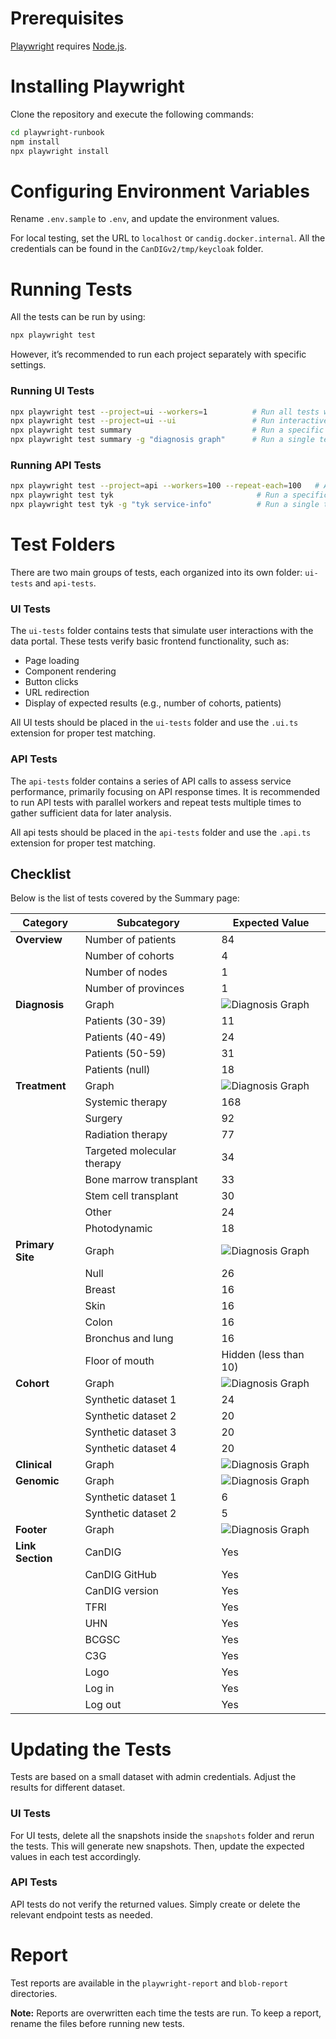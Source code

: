 # Prerequisites

[Playwright](https://playwright.dev/) requires [Node.js](https://nodejs.org/en/download/package-manager).

# Installing Playwright

Clone the repository and execute the following commands:

```bash
cd playwright-runbook
npm install
npx playwright install
```

# Configuring Environment Variables

Rename `.env.sample` to `.env`, and update the environment values.

For local testing, set the URL to `localhost` or `candig.docker.internal`. All the credentials can be found in the `CanDIGv2/tmp/keycloak` folder.

# Running Tests

All the tests can be run by using:

```bash
npx playwright test
```

However, it’s recommended to run each project separately with specific settings.

### Running UI Tests

```bash
npx playwright test --project=ui --workers=1          # Run all tests with a single worker
npx playwright test --project=ui --ui                 # Run interactive mode
npx playwright test summary                           # Run a specific file
npx playwright test summary -g "diagnosis graph"      # Run a single test
```

### Running API Tests

```bash
npx playwright test --project=api --workers=100 --repeat-each=100   # Adjust the number as needed
npx playwright test tyk                                # Run a specific file
npx playwright test tyk -g "tyk service-info"          # Run a single test
```

# Test Folders

There are two main groups of tests, each organized into its own folder: `ui-tests` and `api-tests`.

### UI Tests

The `ui-tests` folder contains tests that simulate user interactions with the data portal. These tests verify basic frontend functionality, such as:
- Page loading
- Component rendering
- Button clicks
- URL redirection
- Display of expected results (e.g., number of cohorts, patients)

All UI tests should be placed in the `ui-tests` folder and use the `.ui.ts` extension for proper test matching.

### API Tests

The `api-tests` folder contains a series of API calls to assess service performance, primarily focusing on API response times. It is recommended to run API tests with parallel workers and repeat tests multiple times to gather sufficient data for later analysis.

All api tests should be placed in the `api-tests` folder and use the `.api.ts` extension for proper test matching.

## Checklist

Below is the list of tests covered by the Summary page:

| **Category**                     | **Subcategory**                       | **Expected Value**                            |
|----------------------------------|---------------------------------------|--------------------------------------|
| **Overview**                     | Number of patients                    | 84                                   |
|                                  | Number of cohorts                     | 4                                    |
|                                  | Number of nodes                       | 1                                    |
|                                  | Number of provinces                   | 1                                    |
| **Diagnosis**                    | Graph                                 | ![Diagnosis Graph](https://github.com/user-attachments/assets/0b0f4dc3-4ead-4368-bb20-361afd59f7c4)                                   |
|                                  | Patients (30-39)                      | 11                                   |
|                                  | Patients (40-49)                      | 24                                   |
|                                  | Patients (50-59)                      | 31                                   |
|                                  | Patients (null)                       | 18                                   |
| **Treatment**                    | Graph                                 | ![Diagnosis Graph](https://github.com/user-attachments/assets/b0e39872-357d-4082-acfa-c23b6c3b6b07)  |
|                                  | Systemic therapy                      | 168                                  |
|                                  | Surgery                               | 92                                   |
|                                  | Radiation therapy                     | 77                                   |
|                                  | Targeted molecular therapy            | 34                                   |
|                                  | Bone marrow transplant                | 33                                   |
|                                  | Stem cell transplant                  | 30                                   |
|                                  | Other                                 | 24                                   |
|                                  | Photodynamic                          | 18                                   |
| **Primary Site**                 | Graph                                 | ![Diagnosis Graph](https://github.com/user-attachments/assets/56e68024-9f4b-47ab-b82a-19e1c2a182de)  |
|                                  | Null                                  | 26                                   |
|                                  | Breast                                | 16                                   |
|                                  | Skin                                  | 16                                   |
|                                  | Colon                                 | 16                                   |
|                                  | Bronchus and lung                     | 16                                   |
|                                  | Floor of mouth                        | Hidden (less than 10)                 |
| **Cohort**                       | Graph                                 | ![Diagnosis Graph](https://github.com/user-attachments/assets/9f8ab2c6-11bd-4edd-b436-483faf174f12)  |
|                                  | Synthetic dataset 1                   | 24                                   |
|                                  | Synthetic dataset 2                   | 20                                   |
|                                  | Synthetic dataset 3                   | 20                                   |
|                                  | Synthetic dataset 4                   | 20                                   |
| **Clinical**                     | Graph                                 | ![Diagnosis Graph](https://github.com/user-attachments/assets/a5c4d3bf-91d6-4c61-9c6c-8ef3976ca4cb)  |
| **Genomic**                      | Graph                                 | ![Diagnosis Graph](https://github.com/user-attachments/assets/cf1c90c3-4667-46d8-9a25-295e5611f9ae)  |
|                                  | Synthetic dataset 1                   | 6                                    |
|                                  | Synthetic dataset 2                   | 5                                    |
| **Footer**                       | Graph                                 | ![Diagnosis Graph](https://github.com/user-attachments/assets/2a1c2933-e4d0-48a0-b929-a51743f17a5d) |
| **Link Section**                 | CanDIG                                | Yes                                  |
|                                  | CanDIG GitHub                         | Yes                                  |
|                                  | CanDIG version                        | Yes                                  |
|                                  | TFRI                                  | Yes                                  |
|                                  | UHN                                   | Yes                                  |
|                                  | BCGSC                                 | Yes                                  |
|                                  | C3G                                   | Yes                                  |
|                                  | Logo                                  | Yes                                  |
|                                  | Log in                                | Yes                                  |
|                                  | Log out                               | Yes                                  |

# Updating the Tests

Tests are based on a small dataset with admin credentials. Adjust the results for different dataset.

### UI Tests

For UI tests, delete all the snapshots inside the `snapshots` folder and rerun the tests. This will generate new snapshots. Then, update the expected values in each test accordingly.

### API Tests

API tests do not verify the returned values. Simply create or delete the relevant endpoint tests as needed.

# Report

Test reports are available in the `playwright-report` and `blob-report` directories.

**Note:** Reports are overwritten each time the tests are run. To keep a report, rename the files before running new tests.
